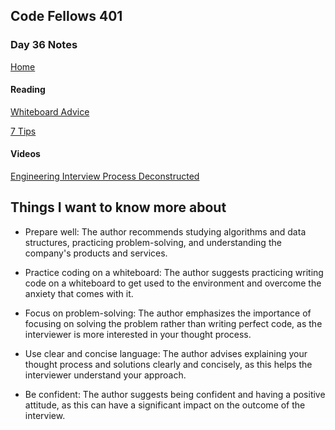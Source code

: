 ## Code Fellows 401

### Day 36 Notes

[Home](../README.md)

#### Reading

[Whiteboard Advice](https://hackernoon.com/the-best-whiteboard-interview-advice-i-ever-received-3ebbfa72e4a)

[7 Tips](https://blog.usejournal.com/6-tips-to-ace-a-whiteboard-programming-interview-f06c1b378bc6)

#### Videos

[Engineering Interview Process Deconstructed](https://www.youtube.com/watch?v=KdXAUst8bdo)

## Things I want to know more about

* Prepare well: The author recommends studying algorithms and data structures, practicing problem-solving, and understanding the company's products and services.

* Practice coding on a whiteboard: The author suggests practicing writing code on a whiteboard to get used to the environment and overcome the anxiety that comes with it.

* Focus on problem-solving: The author emphasizes the importance of focusing on solving the problem rather than writing perfect code, as the interviewer is more interested in your thought process.

* Use clear and concise language: The author advises explaining your thought process and solutions clearly and concisely, as this helps the interviewer understand your approach.

* Be confident: The author suggests being confident and having a positive attitude, as this can have a significant impact on the outcome of the interview.
